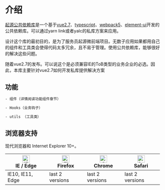 # 介绍

[起源公共依赖库](https://github.com/GuoxlCraft/base-admin-package)是一个基于[vue2.7](https://github.com/vuejs/vue)、[typescript](https://www.typescriptlang.org/)、[webpack5](https://webpack.docschina.org/)、[element-ui](https://github.com/ElemeFE/element)开发的公共依赖库。可以通过yarn link或者yalc的私库方案来应用。


设计这个库的最初目的，是为了服务员起源微前端项目。无数子应用如果都用自己的组件和工具类会使得代码太多冗余，且不易于管理。使用公共依赖库，能够很好的解决这些问题。

随着vue2.7的发布。可以说这个是必须兼容IE的ToB类型的业务企业的必选。因此，本库主要针对vue2.7如何开发私库提供解决方案


## 功能

```sh
- 组件（详情阅读功能组件章节）

- Hooks（业务钩子）

- utils （工具类）

````


## 浏览器支持

现代浏览器和 Internet Explorer 10+。

| [<img src="https://raw.githubusercontent.com/alrra/browser-logos/master/src/edge/edge_48x48.png" alt="IE / Edge" width="24px" height="24px" />](https://godban.github.io/browsers-support-badges/)</br>IE / Edge | [<img src="https://raw.githubusercontent.com/alrra/browser-logos/master/src/firefox/firefox_48x48.png" alt="Firefox" width="24px" height="24px" />](https://godban.github.io/browsers-support-badges/)</br>Firefox | [<img src="https://raw.githubusercontent.com/alrra/browser-logos/master/src/chrome/chrome_48x48.png" alt="Chrome" width="24px" height="24px" />](https://godban.github.io/browsers-support-badges/)</br>Chrome | [<img src="https://raw.githubusercontent.com/alrra/browser-logos/master/src/safari/safari_48x48.png" alt="Safari" width="24px" height="24px" />](https://godban.github.io/browsers-support-badges/)</br>Safari |
| --- | --- | --- | --- |
| IE10, IE11, Edge | last 2 versions | last 2 versions | last 2 versions |

